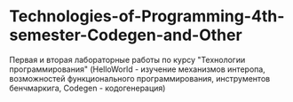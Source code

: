 # Technologies-of-Programming-4th-semester-Codegen-and-Other

Первая и вторая лабораторные работы по курсу "Технологии программирования" 
(HelloWorld - изучение механизмов интеропа, возможностей функционального программирования, инструментов бенчмаркига,
Codegen - кодогенерация)
